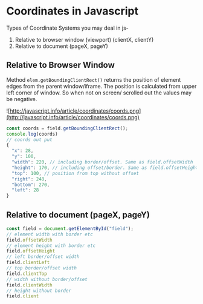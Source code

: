 # Coordinates in Javascript

Types of Coordinate Systems you may deal in js- 

 1. Relative to browser window (viewport) (clientX, clientY)
 2. Relative to document (pageX, pageY)

## Relative to Browser Window
Method `elem.getBoundingClientRect()` returns the position of element edges from the parent window/iframe. The position is calculated from upper left corner of window. So when not on screen/ scrolled out the values may be negative.

![http://javascript.info/article/coordinates/coords.png](http://javascript.info/article/coordinates/coords.png)
```javascript
const coords = field.getBoundingClientRect();
console.log(coords)
// coords out put
{
  "x": 28,
  "y": 100,
  "width": 220, // including border/offset. Same as field.offsetWidth
  "height": 170, // including offset/border. Same as field.offsetHeight
  "top": 100, // position from top without offset
  "right": 248,
  "bottom": 270,
  "left": 28
}
```
## Relative to document (pageX, pageY)

```javascript
const field = document.getElementById("field");
// element width with border etc
field.offsetWidth
// element height with border etc
field.offsetHeight
// left border/offset width
field.clientLeft
// top border/offset width
field.clientTop
// width without border/offset
field.clientWidth
// height without border
field.client

```
<!--stackedit_data:
eyJoaXN0b3J5IjpbLTE0NzQ5MjcxMjcsLTQ3NDI5ODkwMywyMD
Y2ODMzNDcwXX0=
-->